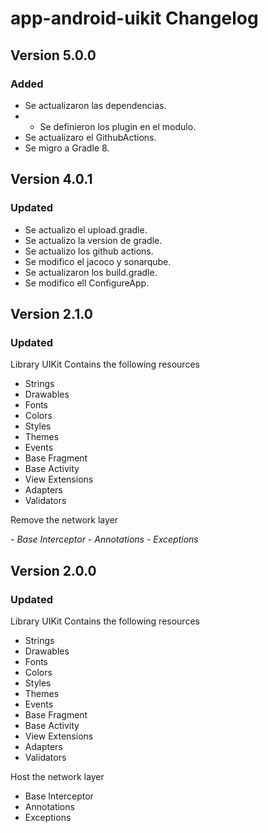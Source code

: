 # app-android-uikit Changelog

## Version 5.0.0
### Added
- Se actualizaron las dependencias.
- - Se definieron los plugin en el modulo.
- Se actualizaro el GithubActions.
- Se migro a Gradle 8.

## Version 4.0.1
### Updated
- Se actualizo el upload.gradle.
- Se actualizo la version de gradle.
- Se actualizo los github actions.
- Se modifico el jacoco y sonarqube.
- Se actualizaron los build.gradle.
- Se modifico ell ConfigureApp.

## Version 2.1.0
### Updated
Library UIKit
Contains the following resources 

- Strings
- Drawables
- Fonts
- Colors
- Styles
- Themes
- Events
- Base Fragment
- Base Activity
- View Extensions 
- Adapters
- Validators

Remove the network layer 

_- Base Interceptor_ 
_- Annotations_
_- Exceptions_ 

## Version 2.0.0
### Updated 
Library UIKit
Contains the following resources 

- Strings
- Drawables
- Fonts
- Colors
- Styles
- Themes
- Events
- Base Fragment
- Base Activity
- View Extensions 
- Adapters
- Validators

Host the network layer 

- Base Interceptor 
- Annotations
- Exceptions 

